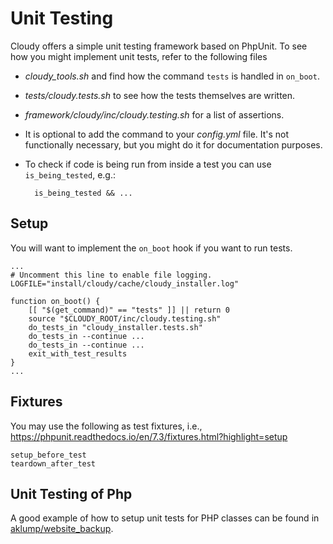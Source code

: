 # Unit Testing

Cloudy offers a simple unit testing framework based on PhpUnit.  To see how you might implement unit tests, refer to the following files

* _cloudy_tools.sh_ and find how the command `tests` is handled in `on_boot`.
* _tests/cloudy.tests.sh_ to see how the tests themselves are written.
* _framework/cloudy/inc/cloudy.testing.sh_ for a list of assertions.
* It is optional to add the command to your _config.yml_ file.  It's not functionally necessary, but you might do it for documentation purposes.
* To check if code is being run from inside a test you can use `is_being_tested`, e.g.:
    
        is_being_tested && ...

## Setup

You will want to implement the `on_boot` hook if you want to run tests.

    ...
    # Uncomment this line to enable file logging.
    LOGFILE="install/cloudy/cache/cloudy_installer.log"
    
    function on_boot() {
        [[ "$(get_command)" == "tests" ]] || return 0
        source "$CLOUDY_ROOT/inc/cloudy.testing.sh"
        do_tests_in "cloudy_installer.tests.sh"
        do_tests_in --continue ...
        do_tests_in --continue ...
        exit_with_test_results
    }
    ...

## Fixtures

You may use the following as test fixtures, i.e., <https://phpunit.readthedocs.io/en/7.3/fixtures.html?highlight=setup>

    setup_before_test
    teardown_after_test

## Unit Testing of Php

A good example of how to setup unit tests for PHP classes can be found in [aklump/website_backup](https://github.com/aklump/website_backup).
